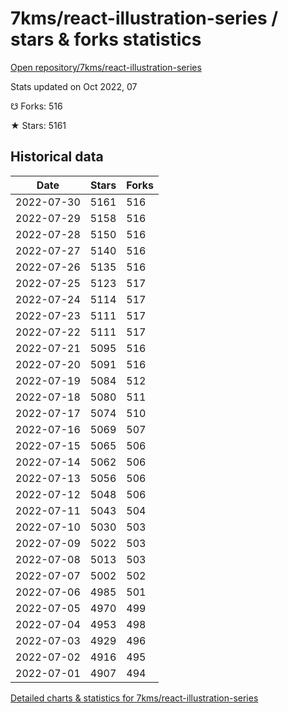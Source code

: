 # 7kms/react-illustration-series / stars & forks statistics

[Open repository/7kms/react-illustration-series](https://github.com/7kms/react-illustration-series)

Stats updated on Oct 2022, 07

☋ Forks: 516

★ Stars: 5161

## Historical data
| Date | Stars | Forks |
|------|-------|-------|
| 2022-07-30 | 5161 | 516 | 
| 2022-07-29 | 5158 | 516 | 
| 2022-07-28 | 5150 | 516 | 
| 2022-07-27 | 5140 | 516 | 
| 2022-07-26 | 5135 | 516 | 
| 2022-07-25 | 5123 | 517 | 
| 2022-07-24 | 5114 | 517 | 
| 2022-07-23 | 5111 | 517 | 
| 2022-07-22 | 5111 | 517 | 
| 2022-07-21 | 5095 | 516 | 
| 2022-07-20 | 5091 | 516 | 
| 2022-07-19 | 5084 | 512 | 
| 2022-07-18 | 5080 | 511 | 
| 2022-07-17 | 5074 | 510 | 
| 2022-07-16 | 5069 | 507 | 
| 2022-07-15 | 5065 | 506 | 
| 2022-07-14 | 5062 | 506 | 
| 2022-07-13 | 5056 | 506 | 
| 2022-07-12 | 5048 | 506 | 
| 2022-07-11 | 5043 | 504 | 
| 2022-07-10 | 5030 | 503 | 
| 2022-07-09 | 5022 | 503 | 
| 2022-07-08 | 5013 | 503 | 
| 2022-07-07 | 5002 | 502 | 
| 2022-07-06 | 4985 | 501 | 
| 2022-07-05 | 4970 | 499 | 
| 2022-07-04 | 4953 | 498 | 
| 2022-07-03 | 4929 | 496 | 
| 2022-07-02 | 4916 | 495 | 
| 2022-07-01 | 4907 | 494 | 


[Detailed charts & statistics for 7kms/react-illustration-series](https://reviewgithub.com/rep/7kms/react-illustration-series)
